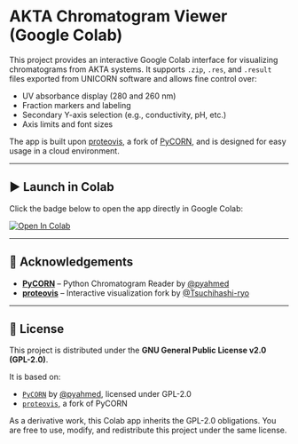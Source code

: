 # AKTA Chromatogram Viewer (Google Colab)

This project provides an interactive Google Colab interface for visualizing chromatograms from AKTA systems. It supports `.zip`, `.res`, and `.result` files exported from UNICORN software and allows fine control over:

- UV absorbance display (280 and 260 nm)
- Fraction markers and labeling
- Secondary Y-axis selection (e.g., conductivity, pH, etc.)
- Axis limits and font sizes

The app is built upon [proteovis](https://github.com/Tsuchihashi-ryo/proteovis), a fork of [PyCORN](https://github.com/pyahmed/PyCORN), and is designed for easy usage in a cloud environment.

---

## ▶️ Launch in Colab

Click the badge below to open the app directly in Google Colab:

[![Open In Colab](https://colab.research.google.com/assets/colab-badge.svg)](https://colab.research.google.com/github/josocjo/Colab-akta-chromatogram-viewer/blob/master/interactive_chromatogram_viewer.ipynb)

---

## 🔗 Acknowledgements

- **[PyCORN](https://github.com/pyahmed/PyCORN)** – Python Chromatogram Reader by [@pyahmed](https://github.com/pyahmed)
- **[proteovis](https://github.com/Tsuchihashi-ryo/proteovis)** – Interactive visualization fork by [@Tsuchihashi-ryo](https://github.com/Tsuchihashi-ryo)

---


## 📝 License

This project is distributed under the **GNU General Public License v2.0 (GPL-2.0)**.

It is based on:
- [`PyCORN`](https://github.com/pyahmed/PyCORN) by [@pyahmed](https://github.com/pyahmed), licensed under GPL-2.0
- [`proteovis`](https://github.com/Tsuchihashi-ryo/proteovis), a fork of PyCORN

As a derivative work, this Colab app inherits the GPL-2.0 obligations. You are free to use, modify, and redistribute this project under the same license.

